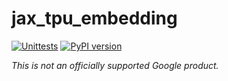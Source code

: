 # jax_tpu_embedding

[![Unittests](https://github.com/jax-ml/jax_tpu_embedding/actions/workflows/pytest_and_autopublish.yml/badge.svg)](https://github.com/jax-ml/jax_tpu_embedding/actions/workflows/pytest_and_autopublish.yml)
[![PyPI version](https://badge.fury.io/py/jax_tpu_embedding.svg)](https://badge.fury.io/py/jax_tpu_embedding)

*This is not an officially supported Google product.*
